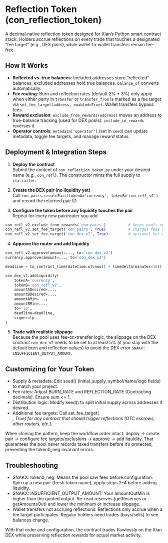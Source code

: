# Reflection Token (con_reflection_token)

A decimal‑native reflection token designed for Xian’s Python smart contract stack. Holders accrue reflections on every trade that touches a designated “fee target” (e.g., DEX pairs), while
wallet‑to‑wallet transfers remain fee-free.

## How It Works

- **Reflected vs. true balances**: Included addresses store “reflected” balances; excluded addresses hold true balances. `balance_of` converts automatically.
- **Fee routing**: Burn and reflection rates (default 2% + 3%) only apply when either party in `transfer` or `transfer_from` is marked as a fee target via `set_fee_target(address, enabled=True)`. Wallet
transfers bypass fees.
- **Reward exclusion**: `exclude_from_rewards(address)` moves an address to true-balance tracking (used for DEX pools). `include_in_rewards` reverses it.
- **Operator controls**: `metadata['operator']` (set in `seed`) can update metadata, toggle fee targets, and manage reward status.

## Deployment & Integration Steps

1. **Deploy the contract**  
Submit the content of `con_reflection_token.py` under your desired name (e.g., `con_refl`). The constructor mints the full supply to `ctx.caller`.

2. **Create the DEX pair (no liquidity yet)**  
Call `con_pairs.createPair(tokenA='currency', tokenB='con_refl_v2')` and record the returned pair ID.

3. **Configure the token before any liquidity touches the pair**  
Repeat for every new pair/router you add.
```python
con_refl_v2.exclude_from_rewards('con_pairs')          # keeps pools out of reflections
con_refl_v2.set_fee_target('con_pairs', True)          # charges fees on pool interactions
con_refl_v2.set_fee_target('con_dex_v2', True)         # optional but covers router legs
```

4. **Approve the router and add liquidity**  
```python
con_refl_v2.approve(amount=..., to='con_dex_v2')
currency.approve(amount=..., to='con_dex_v2')

deadline = to_contract_time(datetime.utcnow() + timedelta(minutes=10))

con_dex_v2.addLiquidity(
    tokenA='currency',
    tokenB='con_refl_v2',
    amountADesired=...,
    amountBDesired=...,
    amountAMin=...,
    amountBMin=...,
    to='lp',
    deadline=deadline,
    signer=lp
)
```
5. **Trade with realistic slippage**  
Because the pool uses fee-on-transfer logic, the slippage on the DEX contract `con_dex_v2` needs to be set to at least 5% (if you stay with the default burn and reflection values) to avoid the DEX error `SNAKX: INSUFFICIENT_OUTPUT_AMOUNT`.

## Customizing for Your Token

- Supply & metadata: Edit seed() (initial_supply, symbol/name/logo fields) to match your project.
- Fee rates: Adjust BURN_RATE and REFLECTION_RATE (Contracting decimals). Ensure sum <= 1.
- Distribution logic: Modify seed() to split initial supply across addresses if desired.
- Additional fee targets: Call set_fee_target(<address>, True) for any contract that should trigger reflections (OTC escrows, other routers, etc.).

When cloning the pattern, keep the workflow order intact: deploy → create pair → configure fee targets/exclusions → approve → add liquidity. That guarantees the pool never records taxed transfers before it’s protected, preventing the token0_neg invariant errors.

## Troubleshooting

- SNAKX: token0_neg: Means the pool saw fees before configuration. Spin up a new pair (fresh token name), apply steps 2–4 before adding liquidity.
- SNAKX: INSUFFICIENT_OUTPUT_AMOUNT: Your amountOutMin is higher than the quoted output. Re-read reserves (getReserves or getAmountsOut) and lower the minimum or increase slippage.
- Wallet transfers not accruing reflections: Reflections only accrue when a fee target participates. Regular holders need trades (buys/sells) to see balances change.

With that order and configuration, the contract trades flawlessly on the Xian DEX while preserving reflection rewards for actual market activity.
